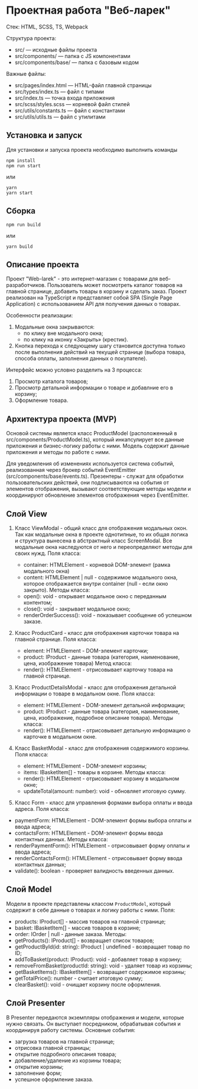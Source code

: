 # Проектная работа "Веб-ларек"

Стек: HTML, SCSS, TS, Webpack

Структура проекта:
- src/ — исходные файлы проекта
- src/components/ — папка с JS компонентами
- src/components/base/ — папка с базовым кодом

Важные файлы:
- src/pages/index.html — HTML-файл главной страницы
- src/types/index.ts — файл с типами
- src/index.ts — точка входа приложения
- src/scss/styles.scss — корневой файл стилей
- src/utils/constants.ts — файл с константами
- src/utils/utils.ts — файл с утилитами

## Установка и запуск
Для установки и запуска проекта необходимо выполнить команды

```
npm install
npm run start
```

или

```
yarn
yarn start
```
## Сборка

```
npm run build
```

или

```
yarn build
```
## Описание проекта

Проект "Web-larek" - это интернет-магазин с товарами для веб-разработчиков. Пользователь может посмотреть каталог товаров на главной странице, добавить товары в корзину и сделать заказ.  Проект реализован на TypeScript и представляет собой SPA (Single Page Application) с использованием API для получения данных о товарах.

Особенности реализации:
 1. Модальные окна закрываются:
    - по клику вне модального окна;
    - по клику на иконку «Закрыть» (крестик).
 2. Кнопка перехода к следующему шагу становится доступна только после выполнения действий на текущей странице (выбора товара, способа оплаты, заполнения данных о покупателе).

Интерфейс можно условно разделить на 3 процесса:
1. Просмотр каталога товаров;
2. Просмотр детальной информации о товаре и добавлние его в корзину;
3. Оформление товара.

## Архитектура проекта (MVP)

Основой системы является класс ProductModel (расположенный в src/components/ProductModel.ts), который инкапсулирует все данные приложения и бизнес-логику работы с ними. Модель содержит данные приложения и методы по работе с ними.

Для уведомления об изменениях используется система событий, реализованная через брокер событий EventEmitter (src/components/base/events.ts). 
Презентеры - служат для обработки пользовательских действий, они подписываются на события от элементов отображения, вызывают соответствующие методы модели и координируют обновление элементов отображения через EventEmitter.

## Слой View

1. Класс ViewModal - общий класс для отображения модальных окон. Так как модальные окна в проекте однотипные, то их общая логика и структура вынесена в абстрактный класс ScreenModal. Все модальные окна наследуются от него и переопределяют методы для своих нужд.
  Поля класса: 
   - container: HTMLElement - корневой DOM-элемент (рамка модального окна)
   - content: HTMLElement | null - содержимое модального окна, которое отображается внутри container (null - если окно закрыто).
   Методы класса:
   - open(): void - открывает модальное окно с переданным контентом;
   - close(): void - закрывает модальное окно;
   - renderOrderSuccess(): void - показывает сообщение об успешном заказе.

2. Класс ProductCard - класс для отображения карточки товара на главной странице.
  Поля класса:
   - element: HTMLElement - DOM-элемент карточки;
   - product: IProduct - данные товара (категория, наименование, цена, изображение товара)
  Метод класса:
   - render(): HTMLElement - отрисовывает карточку товара на главной странице.

3. Класс ProductDetailsModal - класс для отображения детальной информации о товаре в модальном окне.
  Поля класса:
    - element: HTMLElement - DOM-элемент детальной информации;
    - product: IProduct - данные товара (категория, наименование, цена, изображение, подробное описание товара).
  Методы класса:
   - render(): HTMLElement - отрисовывает детальную информацию о карточке в модальном окне. 

4. Класс BasketModal - класс для отображения содержимого корзины.
  Поля класса:
    - element: HTMLElement - DOM-элемент корзины;
    - items: IBasketItem[] - товары в корзине.
  Методы класса:
   - render(): HTMLElement - отрисовывает корзину в модальном окне;
   - updateTotal(amount: number): void - обновляет итоговую сумму.

5. Класс Form - класс для управления формами выбора оплаты и ввода адреса.
  Поля класса:
  - paymentForm: HTMLElement - DOM-элемент формы выбора оплаты и ввода адреса;
  - contactsForm: HTMLElement - DOM-элемент формы ввода контактных данных.
  Методы класса:
  - renderPaymentForm(): HTMLElement - отрисовывает форму оплаты и ввода адреса;
  - renderContactsForm(): HTMLElement - отрисовывает форму ввода контактных данных;
  - validate(): boolean - проверяет валидность введенных данных.

## Слой Model

Модели в проекте представлены классом `ProductModel`, который содержит в себе данные о товарах и логику работы с ними.
Поля:
 - products: IProduct[] - массив товаров на главной странице;
 - basket: IBasketItem[] - массив товаров в корзине;
 - order: IOrder | null - данные заказа.
Методы:
 - getProducts(): IProduct[] - возвращает список товаров;
 - getProductById(id: string): IProduct | undefined - возвращает товар по ID;
 - addToBasket(product: IProduct): void - добавляет товар в корзину;
 - removeFromBasket(productId: string): void - удаляет товар из корзины;
 - getBasketItems(): IBasketItem[] - возвращает содержимое корзины;
 - getTotalPrice(): number - считает итоговую сумму;
 - clearBasket(): void - очищает корзину после оформления.

 ## Слой Presenter

В Presenter передаются экземпляры отображения и модели, которые нужно связать. Он выступает посредником, обрабатывая события и координируя работу системы.
Основные события:
 - загрузка товаров на главной странице;
 - отрисовка главной страницы;
 - открытие подробного описания товара;
 - добавление/удаление из корзины товара;
 - открытие корзины;
 - заполнение форм;
 - успешное оформление заказа.


